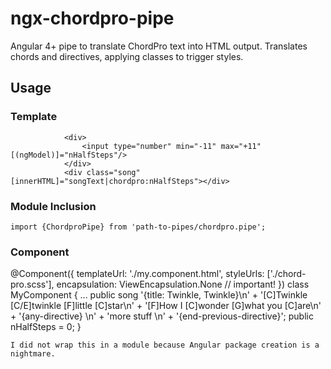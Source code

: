 # ngx-chordpro-pipe
Angular 4+ pipe to translate ChordPro text into HTML output.  Translates chords and directives, applying classes to trigger styles.

## Usage
### Template
````
            <div>
                <input type="number" min="-11" max="+11" [(ngModel)]="nHalfSteps"/>
            </div>
            <div class="song" [innerHTML]="songText|chordpro:nHalfSteps"></div>
````
### Module Inclusion
````
import {ChordproPipe} from 'path-to-pipes/chordpro.pipe';
````

### Component
@Component({
    templateUrl: './my.component.html',
    styleUrls: ['./chord-pro.scss'],
    encapsulation: ViewEncapsulation.None // important!
})
class MyComponent {
    ...
    public song '{title: Twinkle, Twinkle}\n' +
                '[C]Twinkle [C/E]twinkle [F]little [C]star\n' +
                '[F]How I [C]wonder [G]what you [C]are\n' +
                '{any-directive} \n' +
                'more stuff \n' +
                '{end-previous-directive}';
    public nHalfSteps = 0;
}
````
I did not wrap this in a module because Angular package creation is a nightmare.
